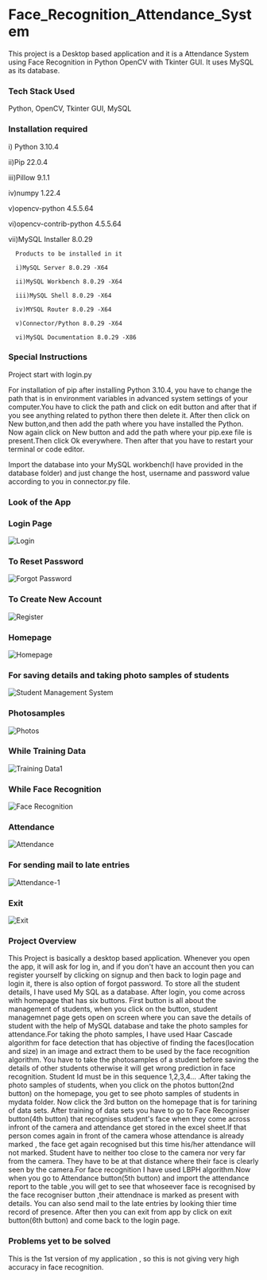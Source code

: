 # Face_Recognition_Attendance_System
This project is a Desktop based application and it is a Attendance System using Face Recognition in Python OpenCV with Tkinter GUI. It uses MySQL as its database.

### Tech Stack Used
Python, OpenCV, Tkinter GUI, MySQL

### Installation required
 i) Python 3.10.4
 
 ii)Pip 22.0.4
 
 iii)Pillow 9.1.1
 
 iv)numpy 1.22.4
 
 v)opencv-python 4.5.5.64
 
 vi)opencv-contrib-python 4.5.5.64
 
 vii)MySQL Installer 8.0.29
 
      Products to be installed in it
      
      i)MySQL Server 8.0.29 -X64
      
      ii)MySQL Workbench 8.0.29 -X64
      
      iii)MySQL Shell 8.0.29 -X64
      
      iv)MYSQL Router 8.0.29 -X64
      
      v)Connector/Python 8.0.29 -X64
      
      vi)MySQL Documentation 8.0.29 -X86   
      
### Special Instructions
Project start with login.py
 
For installation of pip after installing Python 3.10.4, you have to change the path that is in environment variables in advanced system settings of your computer.You have to click the path and click on edit button and after that if you see anything related to python there then delete it. After then click on New button,and then add the path where you have installed the Python. Now again click on New button and add the path where your pip.exe file is present.Then click Ok everywhere. Then after that you have to restart your terminal or code editor.

Import the database into your MySQL workbench(I have provided in the database folder) and just change the host, username and password value according to you in connector.py file.
 
### Look of the App
### Login Page
![Login](https://user-images.githubusercontent.com/97236755/170465402-4fa7053b-4fd4-41a4-8019-f495da2fec9d.png)
### To Reset Password
![Forgot Password](https://user-images.githubusercontent.com/97236755/170465441-cd467232-ffb9-4ab3-8951-4f5a33acd9af.png)
### To Create New Account
![Register](https://user-images.githubusercontent.com/97236755/170465470-cba6b0ff-0a6d-4692-b4a7-022477075ac4.png)
### Homepage
![Homepage](https://user-images.githubusercontent.com/97236755/170465493-a906eb12-a3cd-4409-950c-d374ef44605a.png)
### For saving details and taking photo samples of students
![Student Management System](https://user-images.githubusercontent.com/97236755/170465526-f0e1bebd-8a27-4f06-96f4-15468f0da7de.png)
### Photosamples
![Photos](https://user-images.githubusercontent.com/97236755/170465567-5abacace-dca8-40a5-86a8-0da54d090f57.png)
### While Training Data
![Training Data1](https://user-images.githubusercontent.com/97236755/170547357-5d55aab6-d455-4095-b4cb-48c035dba9ad.png)
### While Face Recognition
![Face Recognition](https://user-images.githubusercontent.com/97236755/170465670-f2c2134c-d4d1-4a41-b5ec-8fa4293f1b56.png)
### Attendance 
![Attendance](https://user-images.githubusercontent.com/97236755/170467276-42216f50-27a6-4c33-b7c2-d33a13e88b56.png)
### For sending mail to late entries
![Attendance-1](https://user-images.githubusercontent.com/97236755/170467299-0a00e4de-6ea5-4903-b975-37b09cde20fd.png)
### Exit
![Exit](https://user-images.githubusercontent.com/97236755/170465698-ae0ef893-172f-422b-b5a8-e20465d66396.png)

### Project Overview
This Project is basically a desktop based application. Whenever you open the app, it will ask for log in, and if you don't have an account then you can register yourself by clicking on signup and then back to login page and login it, there is also option of forgot password. To store all the student details, I have used My SQL as a database. After login, you come across with homepage that has six buttons. First button is all about the management of students, when you click on the button, student managemnet page gets open on screen where you can save the details of student with the help of MySQL database and take the photo samples for attendance.For taking the photo samples, I have used Haar Cascade algorithm for face detection that has objective of finding the faces(location and size) in an image and extract them to be used by the face recognition algorithm. You have to take the photosamples of a student before saving the details of other students otherwise it will get wrong prediction in face recognition. Student Id must be in this sequence 1,2,3,4... .After taking the photo samples of students, when you click on the photos button(2nd button) on the homepage, you get to see photo samples of students in mydata folder. Now click the 3rd button on the homepage that is for tarining of data sets. After training of data sets you have to go to Face Recogniser button(4th button) that recognises student's face when they come across infront of the camera and attendance get stored in the excel sheet.If that person comes again in front of the camera whose attendance is already marked , the face get again recognised but this time his/her attendance will not marked. Student have to neither too close to the camera nor very far from the camera. They have to be at that distance where their face is clearly seen by the camera.For face recognition I have used LBPH algorithm.Now when you go to Attendance button(5th button) and import the attendance report to the table ,you will get to see that whoseever face is recognised by the face recogniser button ,their attendnace is marked as present with details. You can also send mail to the late entries by looking thier time record of presence. After then you can exit from app by click on exit button(6th button) and come back to the login page. 

### Problems yet to be solved
 This is the 1st version of my application , so this is not giving very high accuracy in face recognition. 


